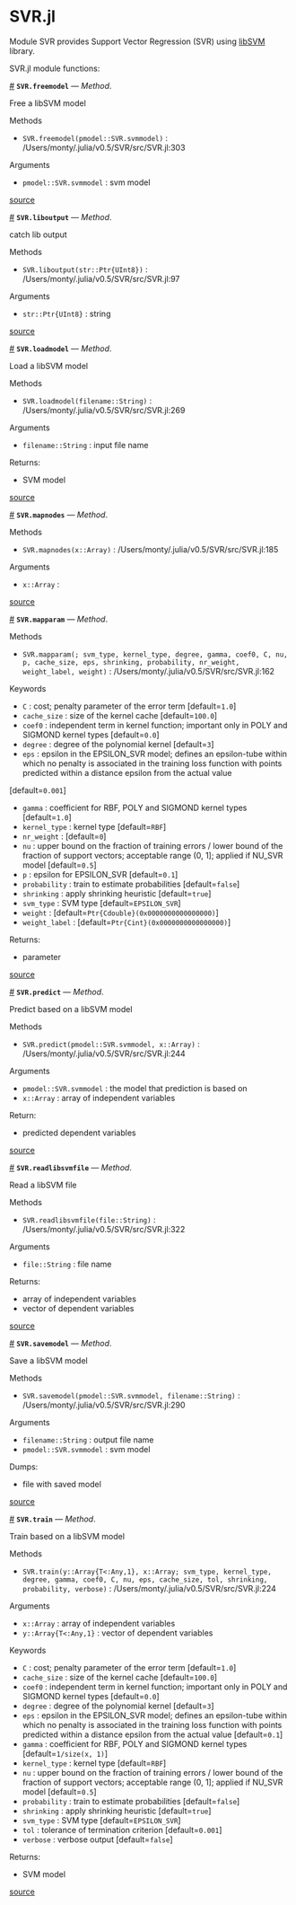 
<a id='SVR.jl-1'></a>

# SVR.jl


Module SVR provides Support Vector Regression (SVR) using [libSVM](https://www.csie.ntu.edu.tw/~cjlin/libsvm/) library.


SVR.jl module functions:

<a id='SVR.freemodel-Tuple{SVR.svmmodel}' href='#SVR.freemodel-Tuple{SVR.svmmodel}'>#</a>
**`SVR.freemodel`** &mdash; *Method*.



Free a libSVM model

Methods

  * `SVR.freemodel(pmodel::SVR.svmmodel)` : /Users/monty/.julia/v0.5/SVR/src/SVR.jl:303

Arguments

  * `pmodel::SVR.svmmodel` : svm model


<a target='_blank' href='https://github.com/madsjulia/SVR.jl/tree/b87f141cb55bf70460519796b38927326ab4bf04/src/SVR.jl#L296-L300' class='documenter-source'>source</a><br>

<a id='SVR.liboutput-Tuple{Ptr{UInt8}}' href='#SVR.liboutput-Tuple{Ptr{UInt8}}'>#</a>
**`SVR.liboutput`** &mdash; *Method*.



catch lib output

Methods

  * `SVR.liboutput(str::Ptr{UInt8})` : /Users/monty/.julia/v0.5/SVR/src/SVR.jl:97

Arguments

  * `str::Ptr{UInt8}` : string


<a target='_blank' href='https://github.com/madsjulia/SVR.jl/tree/b87f141cb55bf70460519796b38927326ab4bf04/src/SVR.jl#L90-L94' class='documenter-source'>source</a><br>

<a id='SVR.loadmodel-Tuple{String}' href='#SVR.loadmodel-Tuple{String}'>#</a>
**`SVR.loadmodel`** &mdash; *Method*.



Load a libSVM model

Methods

  * `SVR.loadmodel(filename::String)` : /Users/monty/.julia/v0.5/SVR/src/SVR.jl:269

Arguments

  * `filename::String` : input file name

Returns:

  * SVM model


<a target='_blank' href='https://github.com/madsjulia/SVR.jl/tree/b87f141cb55bf70460519796b38927326ab4bf04/src/SVR.jl#L258-L266' class='documenter-source'>source</a><br>

<a id='SVR.mapnodes-Tuple{Array}' href='#SVR.mapnodes-Tuple{Array}'>#</a>
**`SVR.mapnodes`** &mdash; *Method*.



Methods

  * `SVR.mapnodes(x::Array)` : /Users/monty/.julia/v0.5/SVR/src/SVR.jl:185

Arguments

  * `x::Array` :


<a target='_blank' href='https://github.com/madsjulia/SVR.jl/tree/b87f141cb55bf70460519796b38927326ab4bf04/src/SVR.jl#L180-L185' class='documenter-source'>source</a><br>

<a id='SVR.mapparam-Tuple{}' href='#SVR.mapparam-Tuple{}'>#</a>
**`SVR.mapparam`** &mdash; *Method*.



Methods

  * `SVR.mapparam(; svm_type, kernel_type, degree, gamma, coef0, C, nu, p, cache_size, eps, shrinking, probability, nr_weight, weight_label, weight)` : /Users/monty/.julia/v0.5/SVR/src/SVR.jl:162

Keywords

  * `C` : cost; penalty parameter of the error term [default=`1.0`]
  * `cache_size` : size of the kernel cache [default=`100.0`]
  * `coef0` : independent term in kernel function; important only in POLY and  SIGMOND kernel types [default=`0.0`]
  * `degree` : degree of the polynomial kernel [default=`3`]
  * `eps` : epsilon in the EPSILON_SVR model; defines an epsilon-tube within which no penalty is associated in the training loss function with points predicted within a distance epsilon from the actual value

[default=`0.001`]

  * `gamma` : coefficient for RBF, POLY and SIGMOND kernel types [default=`1.0`]
  * `kernel_type` : kernel type [default=`RBF`]
  * `nr_weight` : [default=`0`]
  * `nu` : upper bound on the fraction of training errors / lower bound of the fraction of support vectors; acceptable range (0, 1]; applied if NU_SVR model [default=`0.5`]
  * `p` : epsilon for EPSILON_SVR [default=`0.1`]
  * `probability` : train to estimate probabilities [default=`false`]
  * `shrinking` : apply shrinking heuristic [default=`true`]
  * `svm_type` : SVM type [default=`EPSILON_SVR`]
  * `weight` : [default=`Ptr{Cdouble}(0x0000000000000000)`]
  * `weight_label` : [default=`Ptr{Cint}(0x0000000000000000)`]

Returns:

  * parameter


<a target='_blank' href='https://github.com/madsjulia/SVR.jl/tree/b87f141cb55bf70460519796b38927326ab4bf04/src/SVR.jl#L122-L142' class='documenter-source'>source</a><br>

<a id='SVR.predict-Tuple{SVR.svmmodel,Array}' href='#SVR.predict-Tuple{SVR.svmmodel,Array}'>#</a>
**`SVR.predict`** &mdash; *Method*.



Predict based on a libSVM model

Methods

  * `SVR.predict(pmodel::SVR.svmmodel, x::Array)` : /Users/monty/.julia/v0.5/SVR/src/SVR.jl:244

Arguments

  * `pmodel::SVR.svmmodel` : the model that prediction is based on
  * `x::Array` : array of independent variables

Return:

  * predicted dependent variables


<a target='_blank' href='https://github.com/madsjulia/SVR.jl/tree/b87f141cb55bf70460519796b38927326ab4bf04/src/SVR.jl#L232-L240' class='documenter-source'>source</a><br>

<a id='SVR.readlibsvmfile-Tuple{String}' href='#SVR.readlibsvmfile-Tuple{String}'>#</a>
**`SVR.readlibsvmfile`** &mdash; *Method*.



Read a libSVM file

Methods

  * `SVR.readlibsvmfile(file::String)` : /Users/monty/.julia/v0.5/SVR/src/SVR.jl:322

Arguments

  * `file::String` : file name

Returns:

  * array of independent variables
  * vector of dependent variables


<a target='_blank' href='https://github.com/madsjulia/SVR.jl/tree/b87f141cb55bf70460519796b38927326ab4bf04/src/SVR.jl#L310-L319' class='documenter-source'>source</a><br>

<a id='SVR.savemodel-Tuple{SVR.svmmodel,String}' href='#SVR.savemodel-Tuple{SVR.svmmodel,String}'>#</a>
**`SVR.savemodel`** &mdash; *Method*.



Save a libSVM model

Methods

  * `SVR.savemodel(pmodel::SVR.svmmodel, filename::String)` : /Users/monty/.julia/v0.5/SVR/src/SVR.jl:290

Arguments

  * `filename::String` : output file name
  * `pmodel::SVR.svmmodel` : svm model

Dumps:

  * file with saved model


<a target='_blank' href='https://github.com/madsjulia/SVR.jl/tree/b87f141cb55bf70460519796b38927326ab4bf04/src/SVR.jl#L278-L286' class='documenter-source'>source</a><br>

<a id='SVR.train-Tuple{Array{T,1},Array}' href='#SVR.train-Tuple{Array{T,1},Array}'>#</a>
**`SVR.train`** &mdash; *Method*.



Train based on a libSVM model

Methods

  * `SVR.train(y::Array{T<:Any,1}, x::Array; svm_type, kernel_type, degree, gamma, coef0, C, nu, eps, cache_size, tol, shrinking, probability, verbose)` : /Users/monty/.julia/v0.5/SVR/src/SVR.jl:224

Arguments

  * `x::Array` : array of independent variables
  * `y::Array{T<:Any,1}` : vector of dependent variables

Keywords

  * `C` : cost; penalty parameter of the error term [default=`1.0`]
  * `cache_size` : size of the kernel cache [default=`100.0`]
  * `coef0` : independent term in kernel function; important only in POLY and  SIGMOND kernel types [default=`0.0`]
  * `degree` : degree of the polynomial kernel [default=`3`]
  * `eps` : epsilon in the EPSILON_SVR model; defines an epsilon-tube within which no penalty is associated in the training loss function with points predicted within a distance epsilon from the actual value [default=`0.1`]
  * `gamma` : coefficient for RBF, POLY and SIGMOND kernel types [default=`1/size(x, 1)`]
  * `kernel_type` : kernel type [default=`RBF`]
  * `nu` : upper bound on the fraction of training errors / lower bound of the fraction of support vectors; acceptable range (0, 1]; applied if NU_SVR model [default=`0.5`]
  * `probability` : train to estimate probabilities [default=`false`]
  * `shrinking` : apply shrinking heuristic [default=`true`]
  * `svm_type` : SVM type [default=`EPSILON_SVR`]
  * `tol` : tolerance of termination criterion [default=`0.001`]
  * `verbose` : verbose output [default=`false`]

Returns:

  * SVM model


<a target='_blank' href='https://github.com/madsjulia/SVR.jl/tree/b87f141cb55bf70460519796b38927326ab4bf04/src/SVR.jl#L199-L207' class='documenter-source'>source</a><br>


